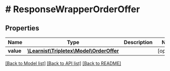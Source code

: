 # # ResponseWrapperOrderOffer

## Properties

Name | Type | Description | Notes
------------ | ------------- | ------------- | -------------
**value** | [**\Learnist\Tripletex\Model\OrderOffer**](OrderOffer.md) |  | [optional]

[[Back to Model list]](../../README.md#models) [[Back to API list]](../../README.md#endpoints) [[Back to README]](../../README.md)
